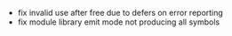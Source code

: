 - fix invalid use after free due to defers on error reporting
- fix module library emit mode not producing all symbols
